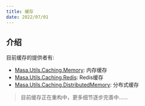 ```yaml
---
title: 缓存
date: 2022/07/01
---
```


## 介绍

目前缓存的提供者有:

* [Masa.Utils.Caching.Memory](/framework/utils/caching/memory): 内存缓存
* [Masa.Utils.Caching.Redis](/framework/utils/caching/redis): Redis缓存
* [Masa.Utils.Caching.DistributedMemory](/framework/utils/caching/distributed-memory): 分布式缓存

> 目前缓存正在重构中，更多细节逐步完善中……